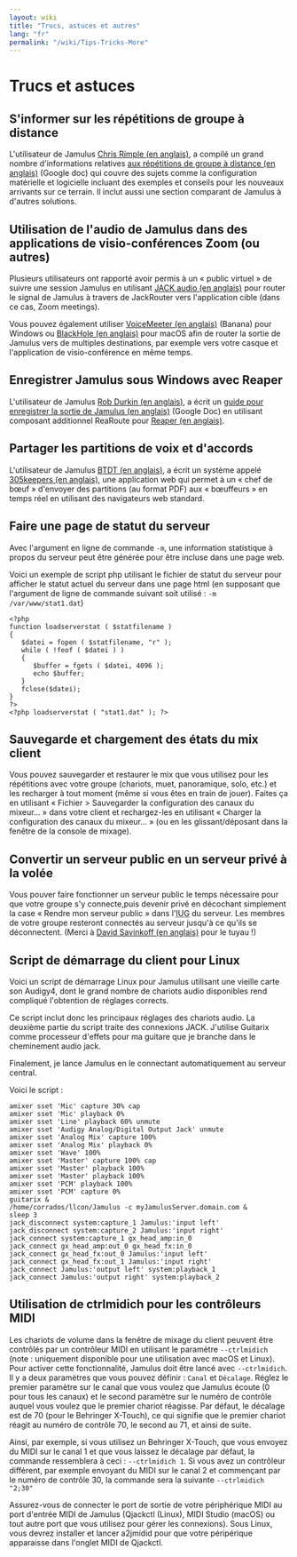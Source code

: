 ```yaml
---
layout: wiki
title: "Trucs, astuces et autres"
lang: "fr"
permalink: "/wiki/Tips-Tricks-More"
---
```


# Trucs et astuces

## S'informer sur les répétitions de groupe à distance

L'utilisateur de Jamulus [Chris Rimple (en anglais)](https://sourceforge.net/u/chrisrimple/profile/), a compilé un grand nombre d'informations relatives [aux répétitions de groupe à distance (en anglais)](https://docs.google.com/document/d/1smcvsxdaaViPQvGMQHmah_6BQeqowhmGSFMHfnlY2FI/) (Google doc) qui couvre des sujets comme la configuration matérielle et logicielle incluant des exemples et conseils pour les nouveaux arrivants sur ce terrain. Il inclut aussi une section comparant de Jamulus à d'autres solutions.

## Utilisation de l'audio de Jamulus dans des applications de visio-conférences Zoom (ou autres)

Plusieurs utilisateurs ont rapporté avoir permis à un « public virtuel » de suivre une session Jamulus en utilisant [JACK audio (en anglais)](https://jackaudio.org) pour router le signal de Jamulus à travers de JackRouter vers l'application cible (dans ce cas, Zoom meetings).

Vous pouvez également utiliser [VoiceMeeter (en anglais)](https://www.vb-audio.com/Voicemeeter/banana.htm) (Banana) pour Windows ou [BlackHole (en anglais)](https://github.com/ExistentialAudio/BlackHole) pour macOS afin de router la sortie de Jamulus vers de multiples destinations, par exemple vers votre casque et l'application de visio-conférence en même temps.

## Enregistrer Jamulus sous Windows avec Reaper

L'utilisateur de Jamulus [Rob Durkin (en anglais)](https://sourceforge.net/u/bentwrench/profile/), a écrit un [guide pour enregistrer la sortie de Jamulus (en anglais)](https://docs.google.com/document/d/1tENfNKTWHasuTg33OdLLEo4-OOhWJolOo42ffSARxhY/edit) (Google Doc) en utilisant composant additionnel ReaRoute pour [Reaper (en anglais)](https://www.reaper.fm/).  

## Partager les partitions de voix et d'accords

L'utilisateur de Jamulus [BTDT (en anglais)](https://sourceforge.net/u/btdt/profile/), a écrit un système appelé [305keepers (en anglais)](https://github.com/keepers305/Song-Sheet-Sharing-Web-Pages), une application web qui permet à un « chef de bœuf » d'envoyer des partitions (au format PDF) aux « bœuffeurs » en temps réel en utilisant des navigateurs web standard.

## Faire une page de statut du serveur

Avec l'argument en ligne de commande `-m`, une information statistique à propos du serveur peut être générée pour être incluse dans une page web.  

Voici un exemple de script php utilisant le fichier de statut du serveur pour afficher le statut actuel du serveur dans une page html (en supposant que l'argument de ligne de commande suivant soit utilisé : `-m /var/www/stat1.dat`)

~~~
<?php
function loadserverstat ( $statfilename )
{
   $datei = fopen ( $statfilename, "r" );
   while ( !feof ( $datei ) )
   {
	  $buffer = fgets ( $datei, 4096 );
	  echo $buffer;
   }
   fclose($datei);
}
?>
<?php loadserverstat ( "stat1.dat" ); ?>
~~~

## Sauvegarde et chargement des états du mix client

Vous pouvez sauvegarder et restaurer le mix que vous utilisez pour les répétitions avec votre groupe (chariots, muet, panoramique, solo, etc.) et les recharger à tout moment (même si vous êtes en train de jouer). Faites ça en utilisant « Fichier > Sauvegarder la configuration des canaux du mixeur… » dans votre client et rechargez-les en utilisant « Charger la configuration des canaux du mixeur… » (ou en les glissant/déposant dans la fenêtre de la console de mixage).

## Convertir un serveur public en un serveur privé à la volée

Vous pouver faire fonctionner un serveur public le temps nécessaire pour que votre groupe s'y connecte,puis devenir privé en décochant simplement la case « Rendre mon serveur public » dans l'<abbr title="Interface utilisateur graphique">IUG</abbr> du serveur. Les membres de votre groupe resteront connectés au serveur jusqu'à ce qu'ils se déconnectent. (Merci à [David Savinkoff (en anglais)](https://github.com/DavidSavinkoff) pour le tuyau !) 

## Script de démarrage du client pour Linux

Voici un script de démarrage Linux pour Jamulus utilisant une vieille carte son Audigy4, dont le grand nombre de chariots audio disponibles rend compliqué l'obtention de réglages corrects.

Ce script inclut donc les principaux réglages des chariots audio. La deuxième partie du script traite des connexions JACK. J'utilise Guitarix comme processeur d'effets pour ma guitare que je branche dans le cheminement audio jack.

Finalement, je lance Jamulus en le connectant automatiquement au serveur central.

Voici le script :

~~~
amixer sset 'Mic' capture 30% cap
amixer sset 'Mic' playback 0%
amixer sset 'Line' playback 60% unmute
amixer sset 'Audigy Analog/Digital Output Jack' unmute
amixer sset 'Analog Mix' capture 100%
amixer sset 'Analog Mix' playback 0%
amixer sset 'Wave' 100%
amixer sset 'Master' capture 100% cap
amixer sset 'Master' playback 100%
amixer sset 'Master' playback 100%
amixer sset 'PCM' playback 100%
amixer sset 'PCM' capture 0%
guitarix &
/home/corrados/llcon/Jamulus -c myJamulusServer.domain.com &
sleep 3
jack_disconnect system:capture_1 Jamulus:'input left'
jack_disconnect system:capture_2 Jamulus:'input right'
jack_connect system:capture_1 gx_head_amp:in_0
jack_connect gx_head_amp:out_0 gx_head_fx:in_0
jack_connect gx_head_fx:out_0 Jamulus:'input left'
jack_connect gx_head_fx:out_1 Jamulus:'input right'
jack_connect Jamulus:'output left' system:playback_1
jack_connect Jamulus:'output right' system:playback_2
~~~


## Utilisation de ctrlmidich pour les contrôleurs MIDI

Les chariots de volume dans la fenêtre de mixage du client peuvent être contrôlés par un contrôleur MIDI en utilisant le paramètre `--ctrlmidich` (note : uniquement disponible pour une utilisation avec macOS et Linux). Pour activer cette fonctionnalité, Jamulus doit être lancé avec `--ctrlmidich`. Il y a deux paramètres que vous pouvez définir : `Canal` et `Décalage`. Réglez le premier paramètre sur le canal que vous voulez que Jamulus écoute (0 pour tous les canaux) et le second paramètre sur le numéro de contrôle auquel vous voulez que le premier chariot réagisse. Par défaut, le décalage est de 70 (pour le Behringer X-Touch), ce qui signifie que le premier chariot réagit au numéro de contrôle 70, le second au 71, et ainsi de suite.

Ainsi, par exemple, si vous utilisez un Behringer X-Touch, que vous envoyez du MIDI sur le canal 1 et que vous laissez le décalage par défaut, la commande ressemblera à ceci : `--ctrlmidich 1`. Si vous avez un contrôleur différent, par exemple envoyant du MIDI sur le canal 2 et commençant par le numéro de contrôle 30, la commande sera la suivante `--ctrlmidich "2;30"`

Assurez-vous de connecter le port de sortie de votre périphérique MIDI au port d'entrée MIDI de Jamulus (Qjackctl (Linux), MIDI Studio (macOS) ou tout autre port que vous utilisez pour gérer les connexions). Sous Linux, vous devrez installer et lancer a2jmidid pour que votre péripérique apparaisse dans l'onglet MIDI de Qjackctl.
